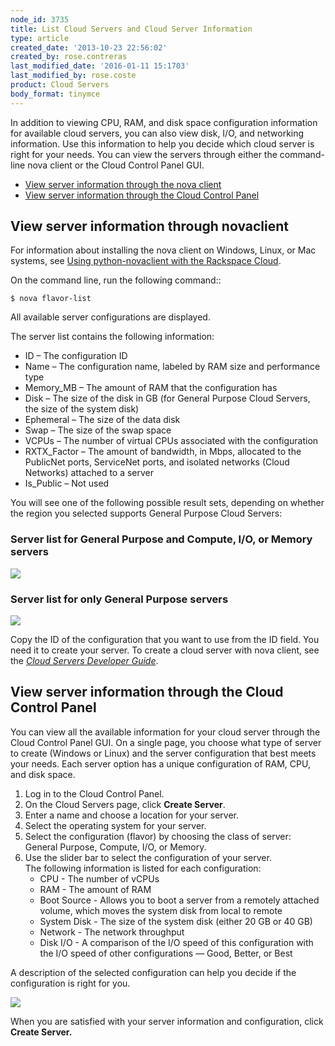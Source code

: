 ```yaml
---
node_id: 3735
title: List Cloud Servers and Cloud Server Information
type: article
created_date: '2013-10-23 22:56:02'
created_by: rose.contreras
last_modified_date: '2016-01-11 15:1703'
last_modified_by: rose.coste
product: Cloud Servers
body_format: tinymce
---
```


In addition to viewing CPU, RAM, and disk space configuration
information for available cloud servers, you can also view disk, I/O,
and networking information. Use this information to help you decide
which cloud server is right for your needs. You can view the servers
through either the command-line nova client or the Cloud Control Panel
GUI.

-   [View server information through the nova client](#novaclient)
-   [View server information through the Cloud Control
    Panel](#flavors_CP)

View server information through novaclient
------------------------------------------

For information about installing the nova client on Windows, Linux, or
Mac systems, see  [Using python-novaclient with the Rackspace
Cloud](/knowledge_center/article/using-python-novaclient-with-the-rackspace-cloud).

On the command line, run the following command::

    $ nova flavor-list

All available server configurations are displayed.

The server list contains the following information:

-   ID &ndash; The configuration ID
-   Name &ndash; The configuration name, labeled by RAM size and performance
    type
-   Memory\_MB &ndash; The amount of RAM that the configuration has
-   Disk &ndash; The size of the disk in GB (for General Purpose Cloud
    Servers, the size of the system disk)
-   Ephemeral &ndash; The size of the data disk
-   Swap &ndash; The size of the swap space
-   VCPUs &ndash; The number of virtual CPUs associated with the configuration
-   RXTX\_Factor &ndash; The amount of bandwidth, in Mbps, allocated to the
    PublicNet ports, ServiceNet ports, and isolated networks (Cloud
    Networks) attached to a server
-   Is\_Public &ndash; Not used

You will see one of the following possible result sets, depending on
whether the region you selected supports General Purpose Cloud Servers:

### **Server list for General Purpose and Compute, I/O, or Memory servers**

![](/knowledge_center/sites/default/files/field/image/Screen%20Shot%202013-10-11%20at%205.03.29%20PM_0_0.png)

###  

### **Server list for only General Purpose servers**

![](/knowledge_center/sites/default/files/field/image/Screen%20Shot%202013-10-11%20at%205.04.01%20PM_0_0.png)

Copy the ID of the configuration that you want to use from the ID field.
You need it to create your server. To create a cloud server with nova
client, see the *[Cloud Servers Developer
Guide](https://developer.rackspace.com/docs/cloud-servers/v2/developer-guide/)*.

 

View server information through the Cloud Control Panel
-------------------------------------------------------

You can view all the available information for your cloud server through
the Cloud Control Panel GUI. On a single page, you choose what type of
server to create (Windows or Linux) and the server configuration that
best meets your needs. Each server option has a unique configuration of
RAM, CPU, and disk space.

1.  Log in to the Cloud Control Panel.
2.  On the Cloud Servers page, click **Create Server**.
3.  Enter a name and choose a location for your server.
4.  Select the operating system for your server.
5.  Select the configuration (flavor) by choosing the class of server:
    General Purpose, Compute, I/O, or Memory.
6.  Use the slider bar to select the configuration of your server.<br>
     The following information is listed for each configuration:
    -   CPU - The number of vCPUs
    -   RAM - The amount of RAM
    -   Boot Source - Allows you to boot a server from a remotely
        attached volume, which moves the system disk from local to
        remote 
    -   System Disk - The size of the system disk (either 20 GB or 40
        GB)
    -   Network - The network throughput
    -   Disk I/O - A comparison of the I/O speed of this configuration
        with the I/O speed of other configurations &mdash; Good, Better, or
        Best

A description of the selected configuration can help you decide if the
configuration is right for you.

![](/knowledge_center/sites/default/files/field/image/CP-PF_IMG.png)

When you are satisfied with your server information and configuration,
click **Create Server.**

